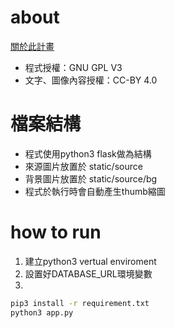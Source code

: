 # about
[關於此計畫](https://seedingfuture.travel.blog/)
* 程式授權：GNU GPL V3
* 文字、圖像內容授權：CC-BY 4.0

# 檔案結構
* 程式使用python3 flask做為結構
* 來源圖片放置於 static/source
* 背景圖片放置於 static/source/bg
* 程式於執行時會自動產生thumb縮圖

# how to run
1. 建立python3 vertual enviroment
2. 設置好DATABASE_URL環境變數
3.
```bash
pip3 install -r requirement.txt
python3 app.py
```

